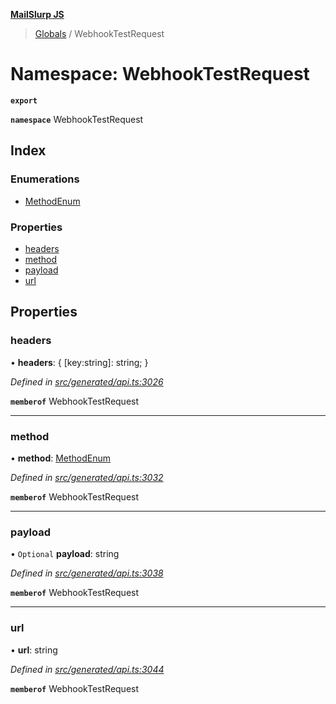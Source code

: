 **[MailSlurp JS](../README.md)**

> [Globals](../README.md) / WebhookTestRequest

# Namespace: WebhookTestRequest

**`export`** 

**`namespace`** WebhookTestRequest

## Index

### Enumerations

* [MethodEnum](../enums/webhooktestrequest.methodenum.md)

### Properties

* [headers](webhooktestrequest.md#headers)
* [method](webhooktestrequest.md#method)
* [payload](webhooktestrequest.md#payload)
* [url](webhooktestrequest.md#url)

## Properties

### headers

•  **headers**: { [key:string]: string;  }

*Defined in [src/generated/api.ts:3026](https://github.com/mailslurp/mailslurp-client/blob/717d89d/src/generated/api.ts#L3026)*

**`memberof`** WebhookTestRequest

___

### method

•  **method**: [MethodEnum](../enums/webhooktestrequest.methodenum.md)

*Defined in [src/generated/api.ts:3032](https://github.com/mailslurp/mailslurp-client/blob/717d89d/src/generated/api.ts#L3032)*

**`memberof`** WebhookTestRequest

___

### payload

• `Optional` **payload**: string

*Defined in [src/generated/api.ts:3038](https://github.com/mailslurp/mailslurp-client/blob/717d89d/src/generated/api.ts#L3038)*

**`memberof`** WebhookTestRequest

___

### url

•  **url**: string

*Defined in [src/generated/api.ts:3044](https://github.com/mailslurp/mailslurp-client/blob/717d89d/src/generated/api.ts#L3044)*

**`memberof`** WebhookTestRequest
